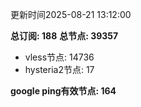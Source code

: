 更新时间2025-08-21 13:12:00

**总订阅: 188**
**总节点: 39357**
- vless节点: 14736
- hysteria2节点: 17

**google ping有效节点: 164**
